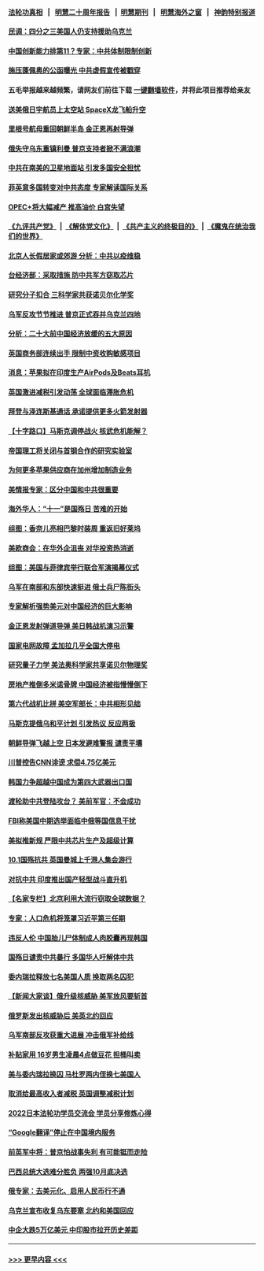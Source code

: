 #### [法轮功真相](https://github.com/gfw-breaker/truth/blob/master/README.md?t=0) &nbsp;&nbsp;|&nbsp;&nbsp; [明慧二十周年报告](https://github.com/gfw-breaker/mh-reports/blob/master/README.md?t=0) &nbsp;&nbsp;|&nbsp;&nbsp;[明慧期刊](https://github.com/gfw-breaker/mh-qikan) &nbsp;&nbsp;|&nbsp;&nbsp; [明慧海外之窗](https://github.com/gfw-breaker/mh-news/blob/master/README.md?t=0) &nbsp;&nbsp;|&nbsp;&nbsp; [神韵特别报道](https://github.com/gfw-breaker/mh-news/blob/master/shenyun.md?t=0)
#### [民调：四分之三美国人仍支持援助乌克兰](../pages/nsc418/n13839790.md?t=10061601) 
#### [中国创新能力排第11？专家：中共体制限制创新](../pages/nsc418/n13839584.md?t=10061601) 
#### [施压蓬佩奥的公函曝光 中共虚假宣传被戳穿](../pages/nsc418/n13839614.md?t=10061601) 
#### 五毛举报越来越频繁，请网友们前往下载 [一键翻墙软件](https://github.com/gfw-breaker/ssr-accounts)，并将此项目推荐给亲友
#### [送美俄日宇航员上太空站 SpaceX龙飞船升空](../pages/nsc418/n13839704.md?t=10061601) 
#### [里根号航母重回朝鲜半岛 金正恩再射导弹](../pages/nsc418/n13839695.md?t=10061601) 
#### [俄失守乌东重镇利曼 普京支持者掀不满浪潮](../pages/nsc418/n13839587.md?t=10061601) 
#### [中共在南美的卫星地面站 引发多国安全担忧](../pages/nsc418/n13839595.md?t=10061601) 
#### [菲英意多国转变对中共态度 专家解读国际关系](../pages/nsc418/n13839126.md?t=10061601) 
#### [OPEC+将大幅减产 推高油价 白宫失望](../pages/nsc418/n13839600.md?t=10061601) 
#### [《九评共产党》](https://github.com/begood0513/9ping.md/blob/master/README.md) &nbsp;|&nbsp; [《解体党文化》](../../../../jtdwh.md/blob/master/README.md)  &nbsp;|&nbsp; [《共产主义的终极目的》](../../../../gczydzjmd.md/blob/master/README.md) &nbsp;|&nbsp; [《魔鬼在统治我们的世界》](../../../../mgztzwmdsj.md/blob/master/README.md) 
#### [北京人长假居家或郊游 分析：中共以疫维稳](../pages/nsc418/n13839361.md?t=10061601) 
#### [台经济部：采取措施 防中共军方窃取芯片](../pages/nsc418/n13839586.md?t=10061601) 
#### [研究分子扣合 三科学家共获诺贝尔化学奖](../pages/nsc418/n13839566.md?t=10061601) 
#### [乌军反攻节节推进 普京正式吞并乌克兰四地](../pages/nsc418/n13839447.md?t=10061601) 
#### [分析：二十大前中国经济放缓的五大原因](../pages/nsc418/n13839458.md?t=10061601) 
#### [英国商务部连续出手 限制中资收购敏感项目](../pages/nsc418/n13839408.md?t=10061601) 
#### [消息：苹果拟在印度生产AirPods及Beats耳机](../pages/nsc418/n13839301.md?t=10061601) 
#### [英国激进减税引发动荡 全球面临滞胀危机](../pages/nsc418/n13839217.md?t=10061601) 
#### [拜登与泽连斯基通话 承诺提供更多火箭发射器](../pages/nsc418/n13839128.md?t=10061601) 
#### [【十字路口】马斯克调停战火 核武危机能解？](../pages/nsc418/n13838680.md?t=10061601) 
#### [帝国理工将关闭与首钢合作的研究实验室](../pages/nsc418/n13838949.md?t=10061601) 
#### [为何更多苹果供应商在加州增加制造业务](../pages/nsc418/n13838955.md?t=10061601) 
#### [美情报专家：区分中国和中共很重要](../pages/nsc418/n13839021.md?t=10061601) 
#### [海外华人：“十一”是国殇日 苦难的开始](../pages/nsc418/n13838759.md?t=10061601) 
#### [组图：香奈儿亮相巴黎时装周 重返旧好莱坞](../pages/nsc418/n13838880.md?t=10061601) 
#### [美欧商会：在华外企沮丧 对华投资热消逝](../pages/nsc418/n13838624.md?t=10061601) 
#### [组图：美国与菲律宾举行联合军演揭幕仪式](../pages/nsc418/n13838547.md?t=10061601) 
#### [乌军在南部和东部快速挺进 俄士兵尸陈街头](../pages/nsc418/n13838832.md?t=10061601) 
#### [专家解析强势美元对中国经济的巨大影响](../pages/nsc418/n13838188.md?t=10061601) 
#### [金正恩发射弹道导弹 美日韩战机演习示警](../pages/nsc418/n13838824.md?t=10061601) 
#### [国家电网故障 孟加拉几乎全国大停电](../pages/nsc418/n13838844.md?t=10061601) 
#### [研究量子力学 美法奥科学家共享诺贝尔物理奖](../pages/nsc418/n13838745.md?t=10061601) 
#### [房地产推倒多米诺骨牌 中国经济被指慢慢倒下](../pages/nsc418/n13838727.md?t=10061601) 
#### [第六代战机比拼 美空军部长：中共相形见绌](../pages/nsc418/n13838681.md?t=10061601) 
#### [马斯克提俄乌和平计划 引发热议 反应两极](../pages/nsc418/n13838628.md?t=10061601) 
#### [朝鲜导弹飞越上空 日本发避难警报 谴责平壤](../pages/nsc418/n13838374.md?t=10061601) 
#### [川普控告CNN诽谤 求偿4.75亿美元](../pages/nsc418/n13838574.md?t=10061601) 
#### [韩国力争超越中国成为第四大武器出口国](../pages/nsc418/n13838501.md?t=10061601) 
#### [渡轮助中共登陆攻台？ 美前军官：不会成功](../pages/nsc418/n13838428.md?t=10061601) 
#### [FBI称美国中期选举面临中俄等国信息干扰](../pages/nsc418/n13838404.md?t=10061601) 
#### [美拟推新规 严限中共芯片生产及超级计算](../pages/nsc418/n13838241.md?t=10061601) 
#### [10.1国殇抗共 英国曼城上千港人集会游行](../pages/nsc418/n13838239.md?t=10061601) 
#### [对抗中共 印度推出国产轻型战斗直升机](../pages/nsc418/n13838195.md?t=10061601) 
#### [【名家专栏】北京利用大流行窃取全球数据？](../pages/nsc418/n13838040.md?t=10061601) 
#### [专家：人口危机将笼罩习近平第三任期](../pages/nsc418/n13837863.md?t=10061601) 
#### [违反人伦 中国胎儿尸体制成人肉胶囊再现韩国](../pages/nsc418/n13837111.md?t=10061601) 
#### [国殇日谴责中共暴行 多国华人吁解体中共](../pages/nsc418/n13838156.md?t=10061601) 
#### [委内瑞拉释放七名美国人质 换取两名囚犯](../pages/nsc418/n13836955.md?t=10061601) 
#### [【新闻大家谈】俄升级核威胁 美军放风要斩首](../pages/nsc418/n13838060.md?t=10061601) 
#### [俄罗斯发出核威胁后 美英北约回应](../pages/nsc418/n13838094.md?t=10061601) 
#### [乌军南部反攻获重大进展 冲击俄军补给线](../pages/nsc418/n13837960.md?t=10061601) 
#### [补贴家用 16岁男生凌晨4点做豆花 担桶叫卖](../pages/nsc418/n13837828.md?t=10061601) 
#### [美与委内瑞拉换囚 马杜罗两内侄换七美国人](../pages/nsc418/n13837968.md?t=10061601) 
#### [取消给最高收入者减税 英国调整减税计划](../pages/nsc418/n13837945.md?t=10061601) 
#### [2022日本法轮功学员交流会 学员分享修炼心得](../pages/nsc418/n13837839.md?t=10061601) 
#### [“Google翻译”停止在中国境内服务](../pages/nsc418/n13837809.md?t=10061601) 
#### [前英军中将：普京怕战事失利 有可能铤而走险](../pages/nsc418/n13837133.md?t=10061601) 
#### [巴西总统大选难分胜负 两强10月底决选](../pages/nsc418/n13837602.md?t=10061601) 
#### [俄专家：去美元化、启用人民币行不通](../pages/nsc418/n13837392.md?t=10061601) 
#### [乌克兰宣布收复乌东要塞 北约和美国回应](../pages/nsc418/n13837413.md?t=10061601) 
#### [中企大跌5万亿美元 中印股市拉开历史差距](../pages/nsc418/n13837406.md?t=10061601) 

----
#### [ >>> 更早内容 <<< ](../indexes/nsc418-earlier.md)
